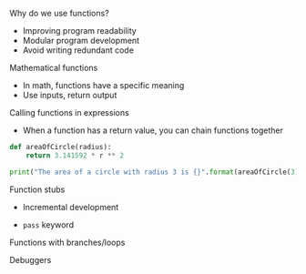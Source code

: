 Why do we use functions?

* Improving program readability
* Modular program development
* Avoid writing redundant code

Mathematical functions

* In math, functions have a specific meaning
* Use inputs, return output

Calling functions in expressions

* When a function has a return value, you can chain functions together

```python
def areaOfCircle(radius):
    return 3.141592 * r ** 2

print("The area of a circle with radius 3 is {}".format(areaOfCircle(3)))
```

Function stubs

* Incremental development

* `pass` keyword

Functions with branches/loops

Debuggers
